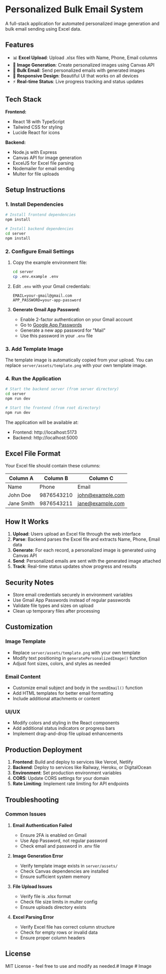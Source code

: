 # Personalized Bulk Email System

A full-stack application for automated personalized image generation and bulk email sending using Excel data.

## Features

- 📊 **Excel Upload**: Upload .xlsx files with Name, Phone, Email columns
- 🎨 **Image Generation**: Create personalized images using Canvas API
- 📧 **Bulk Email**: Send personalized emails with generated images
- 📱 **Responsive Design**: Beautiful UI that works on all devices
- ⚡ **Real-time Status**: Live progress tracking and status updates

## Tech Stack

**Frontend:**
- React 18 with TypeScript
- Tailwind CSS for styling
- Lucide React for icons

**Backend:**
- Node.js with Express
- Canvas API for image generation
- ExcelJS for Excel file parsing
- Nodemailer for email sending
- Multer for file uploads

## Setup Instructions

### 1. Install Dependencies

```bash
# Install frontend dependencies
npm install

# Install backend dependencies
cd server
npm install
```

### 2. Configure Email Settings

1. Copy the example environment file:
   ```bash
   cd server
   cp .env.example .env
   ```

2. Edit `.env` with your Gmail credentials:
   ```
   EMAIL=your-gmail@gmail.com
   APP_PASSWORD=your-app-password
   ```

3. **Generate Gmail App Password:**
   - Enable 2-factor authentication on your Gmail account
   - Go to [Google App Passwords](https://myaccount.google.com/apppasswords)
   - Generate a new app password for "Mail"
   - Use this password in your `.env` file

### 3. Add Template Image

The template image is automatically copied from your upload. You can replace `server/assets/template.png` with your own template image.

### 4. Run the Application

```bash
# Start the backend server (from server directory)
cd server
npm run dev

# Start the frontend (from root directory)
npm run dev
```

The application will be available at:
- Frontend: http://localhost:5173
- Backend: http://localhost:5000

## Excel File Format

Your Excel file should contain these columns:

| Column A | Column B | Column C |
|----------|----------|----------|
| Name     | Phone    | Email    |
| John Doe | 9876543210 | john@example.com |
| Jane Smith | 9876543211 | jane@example.com |

## How It Works

1. **Upload**: Users upload an Excel file through the web interface
2. **Parse**: Backend parses the Excel file and extracts Name, Phone, Email data
3. **Generate**: For each record, a personalized image is generated using Canvas API
4. **Send**: Personalized emails are sent with the generated image attached
5. **Track**: Real-time status updates show progress and results

## Security Notes

- Store email credentials securely in environment variables
- Use Gmail App Passwords instead of regular passwords
- Validate file types and sizes on upload
- Clean up temporary files after processing

## Customization

### Image Template
- Replace `server/assets/template.png` with your own template
- Modify text positioning in `generatePersonalizedImage()` function
- Adjust font sizes, colors, and styles as needed

### Email Content
- Customize email subject and body in the `sendEmail()` function
- Add HTML templates for better email formatting
- Include additional attachments or content

### UI/UX
- Modify colors and styling in the React components
- Add additional status indicators or progress bars
- Implement drag-and-drop file upload enhancements

## Production Deployment

1. **Frontend**: Build and deploy to services like Vercel, Netlify
2. **Backend**: Deploy to services like Railway, Heroku, or DigitalOcean
3. **Environment**: Set production environment variables
4. **CORS**: Update CORS settings for your domain
5. **Rate Limiting**: Implement rate limiting for API endpoints

## Troubleshooting

### Common Issues

1. **Email Authentication Failed**
   - Ensure 2FA is enabled on Gmail
   - Use App Password, not regular password
   - Check email and password in .env file

2. **Image Generation Error**
   - Verify template image exists in `server/assets/`
   - Check Canvas dependencies are installed
   - Ensure sufficient system memory

3. **File Upload Issues**
   - Verify file is .xlsx format
   - Check file size limits in multer config
   - Ensure uploads directory exists

4. **Excel Parsing Error**
   - Verify Excel file has correct column structure
   - Check for empty rows or invalid data
   - Ensure proper column headers

## License

MIT License - feel free to use and modify as needed.#   I m a g e 
 
 #   I m a g e 
 
 
